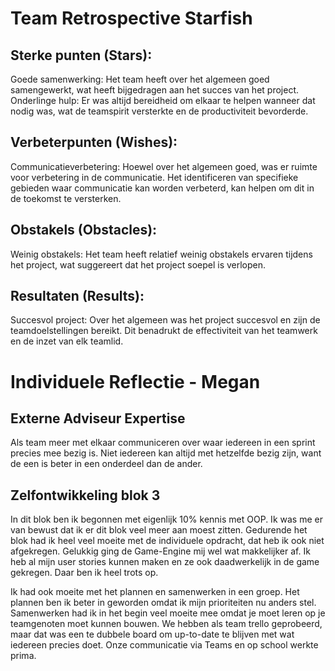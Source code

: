 # Team Retrospective Starfish

## Sterke punten (Stars):
Goede samenwerking: Het team heeft over het algemeen goed samengewerkt, wat heeft bijgedragen aan het succes van het project.
Onderlinge hulp: Er was altijd bereidheid om elkaar te helpen wanneer dat nodig was, wat de teamspirit versterkte en de productiviteit bevorderde.

## Verbeterpunten (Wishes):
Communicatieverbetering: Hoewel over het algemeen goed, was er ruimte voor verbetering in de communicatie. Het identificeren van specifieke gebieden waar communicatie kan worden verbeterd, kan helpen om dit in de toekomst te versterken.

## Obstakels (Obstacles):
Weinig obstakels: Het team heeft relatief weinig obstakels ervaren tijdens het project, wat suggereert dat het project soepel is verlopen.

## Resultaten (Results):
Succesvol project: Over het algemeen was het project succesvol en zijn de teamdoelstellingen bereikt. Dit benadrukt de effectiviteit van het teamwerk en de inzet van elk teamlid.


# Individuele Reflectie - Megan

## Externe Adviseur Expertise 

Als team meer met elkaar communiceren over waar iedereen in een sprint precies mee bezig is. Niet iedereen kan altijd met hetzelfde bezig zijn, want de een is beter in een onderdeel dan de ander. 

## Zelfontwikkeling blok 3

In dit blok ben ik begonnen met eigenlijk 10% kennis met OOP. Ik was me er van bewust dat ik er dit blok veel meer aan moest zitten. Gedurende het blok had ik heel veel moeite met de individuele opdracht, dat heb ik ook niet afgekregen. Gelukkig ging de Game-Engine mij wel wat makkelijker af. Ik heb al mijn user stories kunnen maken en ze ook daadwerkelijk in de game gekregen. Daar ben ik heel trots op. 

Ik had ook moeite met het plannen en samenwerken in een groep. Het plannen ben ik beter in geworden omdat ik mijn prioriteiten nu anders stel. Samenwerken had ik in het begin veel moeite mee omdat je moet leren op je teamgenoten moet kunnen bouwen. We hebben als team trello geprobeerd, maar dat was een te dubbele board om up-to-date te blijven met wat iedereen precies doet. Onze communicatie via Teams en op school werkte prima. 